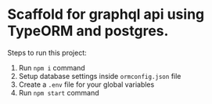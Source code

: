 # Scaffold for graphql api using TypeORM and postgres.

Steps to run this project:

1. Run `npm i` command
2. Setup database settings inside `ormconfig.json` file
3. Create a `.env` file for your global variables
4. Run `npm start` command
